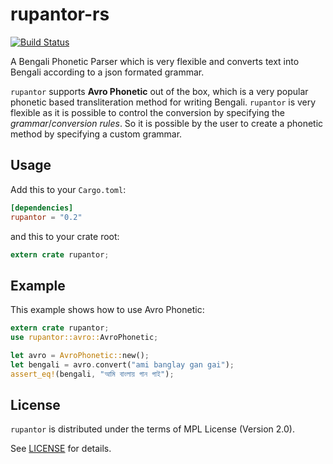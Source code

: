 # rupantor-rs
[![Build Status](https://travis-ci.org/OpenBangla/rupantor-rs.svg?branch=master)](https://travis-ci.org/OpenBangla/rupantor-rs)

A Bengali Phonetic Parser which is very flexible and converts text into Bengali according to a json formated grammar.

`rupantor` supports **Avro Phonetic** out of the box, which is a very popular phonetic based transliteration method for writing Bengali.
`rupantor` is very flexible as it is possible to control the conversion by specifying the *grammar*/*conversion rules*. So it is possible
by the user to create a phonetic method by specifying a custom grammar.

## Usage
Add this to your `Cargo.toml`:
```toml
[dependencies]
rupantor = "0.2"
```
and this to your crate root:
```rust
extern crate rupantor;
```

## Example
This example shows how to use Avro Phonetic:
```rust
extern crate rupantor;
use rupantor::avro::AvroPhonetic;

let avro = AvroPhonetic::new();
let bengali = avro.convert("ami banglay gan gai");
assert_eq!(bengali, "আমি বাংলায় গান গাই");
```

## License
`rupantor` is distributed under the terms of MPL License (Version 2.0).

See [LICENSE](https://github.com/OpenBangla/rupantor-rs/blob/master/LICENSE) for details.